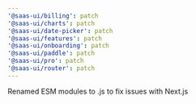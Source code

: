 ```yaml
---
'@saas-ui/billing': patch
'@saas-ui/charts': patch
'@saas-ui/date-picker': patch
'@saas-ui/features': patch
'@saas-ui/onboarding': patch
'@saas-ui/paddle': patch
'@saas-ui/pro': patch
'@saas-ui/router': patch
---
```


Renamed ESM modules to .js to fix issues with Next.js
